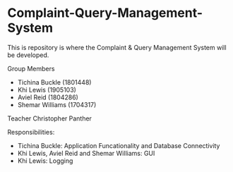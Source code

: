 # Complaint-Query-Management-System

This is repository is where the Complaint & Query Management System will be developed.

Group Members 
- Tichina Buckle (1801448)
- Khi Lewis (1905103)
- Aviel Reid (1804286)
- Shemar Williams (1704317)

Teacher Christopher Panther

Responsibilities:
 - Tichina Buckle: Application Funcationality and Database Connectivity
 - Khi Lewis, Aviel Reid and Shemar Williams: GUI
 - Khi Lewis: Logging
